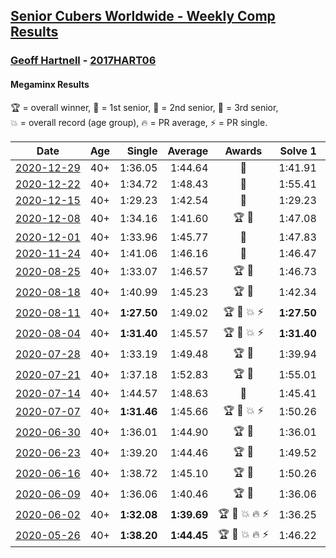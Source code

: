 <style>table {white-space: nowrap;}</style>

## [Senior Cubers Worldwide - Weekly Comp Results](/scw-comp/results/)
### [Geoff Hartnell](README.md) - [2017HART06](https://www.worldcubeassociation.org/persons/2017HART06?event=minx)
#### Megaminx Results

<span style="white-space: nowrap;">🏆 = overall winner</span>, <span style="white-space: nowrap;">🥇 = 1st senior</span>, <span style="white-space: nowrap;">🥈 = 2nd senior</span>, <span style="white-space: nowrap;">🥉 = 3rd senior</span>, <span style="white-space: nowrap;">💥 = overall record (age group)</span>, <span style="white-space: nowrap;">🔥 = PR average</span>, <span style="white-space: nowrap;">⚡ = PR single</span>.

| Date | Age | Single | Average | Awards | Solve 1 | Solve 2 | Solve 3 | Solve 4 | Solve 5 | Video |
| :--: | :--: | --: | --: | :--: | --: | --: | --: | --: | --: | :-- |
| [2020-12-29](../../results/2020-12-29/minx.md) | 40+ | 1:36.05 | 1:44.64 | 🥉 | 1:41.91 | 1:51.52 | 1:49.26 | 1:36.05 | 1:42.76 | [Desktop](https://www.facebook.com/events/807437066779451/permalink/811057296417428) / [Mobile](https://m.facebook.com/events/807437066779451?view=permalink&id=811057296417428) |
| [2020-12-22](../../results/2020-12-22/minx.md) | 40+ | 1:34.72 | 1:48.43 | 🥉 | 1:55.41 | 1:34.72 | 1:41.09 | 1:52.67 | 1:51.53 | [Desktop](https://www.facebook.com/events/758481858355136/permalink/762328771303778) / [Mobile](https://m.facebook.com/events/758481858355136?view=permalink&id=762328771303778) |
| [2020-12-15](../../results/2020-12-15/minx.md) | 40+ | 1:29.23 | 1:42.54 | 🥈 | 1:29.23 | 1:39.96 | 1:39.25 | 1:48.42 | 1:57.53 | [Desktop](https://www.facebook.com/events/804969103386330/permalink/808507073032533) / [Mobile](https://m.facebook.com/events/804969103386330?view=permalink&id=808507073032533) |
| [2020-12-08](../../results/2020-12-08/minx.md) | 40+ | 1:34.16 | 1:41.60 | 🏆 🥇 | 1:47.08 | 1:39.20 | 1:34.16 | 1:47.67 | 1:38.52 | [Desktop](https://www.facebook.com/events/1026387727837469/permalink/1030786114064297) / [Mobile](https://m.facebook.com/events/1026387727837469?view=permalink&id=1030786114064297) |
| [2020-12-01](../../results/2020-12-01/minx.md) | 40+ | 1:33.96 | 1:45.77 | 🥉 | 1:47.83 | 1:43.61 | 1:53.50 | 1:45.88 | 1:33.96 | [Desktop](https://www.facebook.com/events/456949201957439/permalink/461368938182132) / [Mobile](https://m.facebook.com/events/456949201957439?view=permalink&id=461368938182132) |
| [2020-11-24](../../results/2020-11-24/minx.md) | 40+ | 1:41.06 | 1:46.16 | 🥈 | 1:46.47 | 1:55.46 | 1:50.11 | 1:41.06 | 1:41.91 | [Desktop](https://www.facebook.com/events/418254925863499/permalink/422729065416085) / [Mobile](https://m.facebook.com/events/418254925863499?view=permalink&id=422729065416085) |
| [2020-08-25](../../results/2020-08-25/minx.md) | 40+ | 1:33.07 | 1:46.57 | 🏆 🥇 | 1:46.73 | 1:33.07 | 1:45.67 | 1:47.30 | 1:52.14 | [Desktop](https://www.facebook.com/events/2812216602434889/permalink/2812686935721189) / [Mobile](https://m.facebook.com/events/2812216602434889?view=permalink&id=2812686935721189) |
| [2020-08-18](../../results/2020-08-18/minx.md) | 40+ | 1:40.99 | 1:45.23 | 🏆 🥇 | 1:42.34 | 1:48.17 | 1:54.59 | 1:40.99 | 1:45.19 | [Desktop](https://www.facebook.com/events/357518755418063/permalink/358103538692918) / [Mobile](https://m.facebook.com/events/357518755418063?view=permalink&id=358103538692918) |
| [2020-08-11](../../results/2020-08-11/minx.md) | 40+ | **1:27.50** | 1:49.02 | 🏆 🥇 💥 ⚡ | **1:27.50** | 1:45.00 | 1:47.63 | 1:54.98 | 1:54.42 | [Desktop](https://www.facebook.com/events/338631130511019/permalink/339146337126165) / [Mobile](https://m.facebook.com/events/338631130511019?view=permalink&id=339146337126165) |
| [2020-08-04](../../results/2020-08-04/minx.md) | 40+ | **1:31.40** | 1:45.57 | 🏆 🥇 💥 ⚡ | **1:31.40** | 1:40.84 | 1:54.09 | 1:48.66 | 1:47.20 | [Desktop](https://www.facebook.com/events/748440219235440/permalink/748797962532999) / [Mobile](https://m.facebook.com/events/748440219235440?view=permalink&id=748797962532999) |
| [2020-07-28](../../results/2020-07-28/minx.md) | 40+ | 1:33.19 | 1:49.48 | 🏆 🥇 | 1:39.94 | 1:49.48 | 1:59.02 | 1:33.19 | 2:05.52 | [Desktop](https://www.facebook.com/events/708566320000803/permalink/709129616611140) / [Mobile](https://m.facebook.com/events/708566320000803?view=permalink&id=709129616611140) |
| [2020-07-21](../../results/2020-07-21/minx.md) | 40+ | 1:37.18 | 1:52.83 | 🏆 🥇 | 1:55.01 | 1:37.18 | 1:55.31 | 1:54.79 | 1:48.68 | [Desktop](https://www.facebook.com/events/1842039515939197/permalink/1842207662589049) / [Mobile](https://m.facebook.com/events/1842039515939197?view=permalink&id=1842207662589049) |
| [2020-07-14](../../results/2020-07-14/minx.md) | 40+ | 1:44.57 | 1:48.63 | 🥇 | 1:45.41 | 1:44.57 | 1:52.76 | 1:57.76 | 1:47.73 | [Desktop](https://www.facebook.com/events/1157754364595802/permalink/1158777761160129) / [Mobile](https://m.facebook.com/events/1157754364595802?view=permalink&id=1158777761160129) |
| [2020-07-07](../../results/2020-07-07/minx.md) | 40+ | **1:31.46** | 1:45.66 | 🏆 🥇 💥 ⚡ | 1:50.26 | 1:42.74 | 1:48.35 | 1:45.88 | **1:31.46** | [Desktop](https://www.facebook.com/events/271667090769235/permalink/272231690712775) / [Mobile](https://m.facebook.com/events/271667090769235?view=permalink&id=272231690712775) |
| [2020-06-30](../../results/2020-06-30/minx.md) | 40+ | 1:36.01 | 1:44.90 | 🏆 🥇 | 1:36.01 | 1:41.88 | 2:01.45 | 1:45.68 | 1:47.15 | [Desktop](https://www.facebook.com/events/679860472562391/permalink/680449319170173) / [Mobile](https://m.facebook.com/events/679860472562391?view=permalink&id=680449319170173) |
| [2020-06-23](../../results/2020-06-23/minx.md) | 40+ | 1:39.20 | 1:44.46 | 🏆 🥇 | 1:49.52 | 1:40.41 | 1:39.20 | 1:43.46 | 2:04.39 | [Desktop](https://www.facebook.com/events/722150235200875/permalink/722255608523671) / [Mobile](https://m.facebook.com/events/722150235200875?view=permalink&id=722255608523671) |
| [2020-06-16](../../results/2020-06-16/minx.md) | 40+ | 1:38.72 | 1:45.10 | 🏆 🥇 | 1:50.26 | 1:46.01 | 1:38.72 | 1:41.12 | 1:48.16 | [Desktop](https://www.facebook.com/events/604103587178706/permalink/604206750501723) / [Mobile](https://m.facebook.com/events/604103587178706?view=permalink&id=604206750501723) |
| [2020-06-09](../../results/2020-06-09/minx.md) | 40+ | 1:36.06 | 1:40.46 | 🏆 🥇 | 1:36.06 | 1:57.53 | 1:42.60 | 1:37.58 | 1:41.20 | [Desktop](https://www.facebook.com/events/903549840109576/permalink/903702163427677) / [Mobile](https://m.facebook.com/events/903549840109576?view=permalink&id=903702163427677) |
| [2020-06-02](../../results/2020-06-02/minx.md) | 40+ | **1:32.08** | **1:39.69** | 🏆 🥇 💥 🔥 ⚡ | 1:36.25 | 1:48.70 | **1:32.08** | DNF | 1:34.11 | [Desktop](https://www.facebook.com/events/3373950429496747/permalink/3374121619479628) / [Mobile](https://m.facebook.com/events/3373950429496747?view=permalink&id=3374121619479628) |
| [2020-05-26](../../results/2020-05-26/minx.md) | 40+ | **1:38.20** | **1:44.45** | 🏆 🥇 💥 🔥 ⚡ | 1:46.22 | 2:05.20 | 1:41.47 | 1:45.65 | **1:38.20** | [Desktop](https://www.facebook.com/events/688407551989463/permalink/688533835310168) / [Mobile](https://m.facebook.com/events/688407551989463?view=permalink&id=688533835310168) |


<!-- Global site tag (gtag.js) - Google Analytics -->
<script async src="https://www.googletagmanager.com/gtag/js?id=UA-86348435-3"></script>
<script>window.dataLayer = window.dataLayer || []; function gtag() {dataLayer.push(arguments);} gtag('js', new Date()); gtag('config', 'UA-86348435-3');</script>
